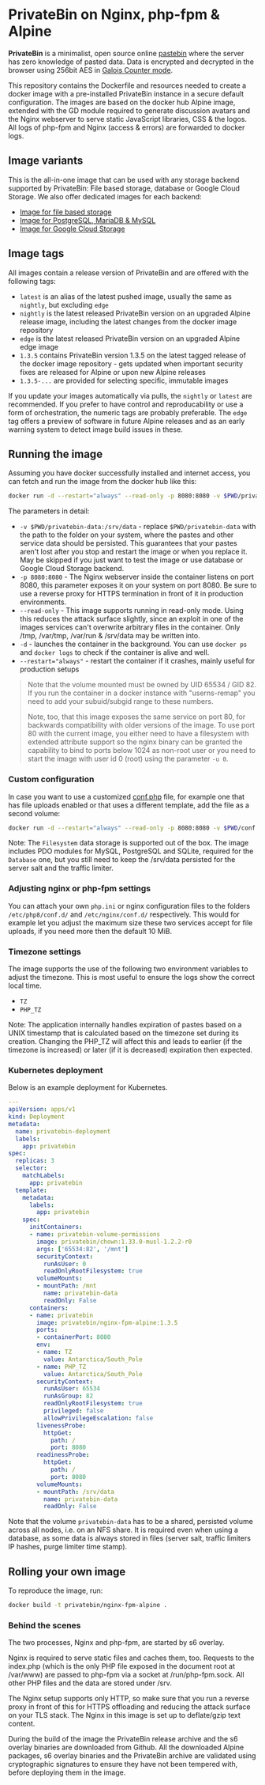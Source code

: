 # PrivateBin on Nginx, php-fpm & Alpine

**PrivateBin** is a minimalist, open source online [pastebin](https://en.wikipedia.org/wiki/Pastebin) where the server has zero knowledge of pasted data. Data is encrypted and decrypted in the browser using 256bit AES in [Galois Counter mode](https://en.wikipedia.org/wiki/Galois/Counter_Mode).

This repository contains the Dockerfile and resources needed to create a docker image with a pre-installed PrivateBin instance in a secure default configuration. The images are based on the docker hub Alpine image, extended with the GD module required to generate discussion avatars and the Nginx webserver to serve static JavaScript libraries, CSS & the logos. All logs of php-fpm and Nginx (access & errors) are forwarded to docker logs.

## Image variants

This is the all-in-one image that can be used with any storage backend supported by PrivateBin: File based storage, database or Google Cloud Storage. We also offer dedicated images for each backend:
- [Image for file based storage](https://hub.docker.com/r/privatebin/fs)
- [Image for PostgreSQL, MariaDB & MySQL](https://hub.docker.com/r/privatebin/pdo)
- [Image for Google Cloud Storage](https://hub.docker.com/r/privatebin/gcs)

## Image tags

All images contain a release version of PrivateBin and are offered with the following tags:
- `latest` is an alias of the latest pushed image, usually the same as `nightly`, but excluding `edge`
- `nightly` is the latest released PrivateBin version on an upgraded Alpine release image, including the latest changes from the docker image repository
- `edge` is the latest released PrivateBin version on an upgraded Alpine edge image
- `1.3.5` contains PrivateBin version 1.3.5 on the latest tagged release of the docker image repository - gets updated when important security fixes are released for Alpine or upon new Alpine releases
- `1.3.5-...` are provided for selecting specific, immutable images

If you update your images automatically via pulls, the `nightly` or `latest` are recommended. If you prefer to have control and reproducability or use a form of orchestration, the numeric tags are probably preferable. The `edge` tag offers a preview of software in future Alpine releases and as an early warning system to detect image build issues in these.

## Running the image

Assuming you have docker successfully installed and internet access, you can fetch and run the image from the docker hub like this:

```bash
docker run -d --restart="always" --read-only -p 8080:8080 -v $PWD/privatebin-data:/srv/data privatebin/nginx-fpm-alpine
```

The parameters in detail:

- `-v $PWD/privatebin-data:/srv/data` - replace `$PWD/privatebin-data` with the path to the folder on your system, where the pastes and other service data should be persisted. This guarantees that your pastes aren't lost after you stop and restart the image or when you replace it. May be skipped if you just want to test the image or use database or Google Cloud Storage backend.
- `-p 8080:8080` - The Nginx webserver inside the container listens on port 8080, this parameter exposes it on your system on port 8080. Be sure to use a reverse proxy for HTTPS termination in front of it in production environments.
- `--read-only` - This image supports running in read-only mode. Using this reduces the attack surface slightly, since an exploit in one of the images services can't overwrite arbitrary files in the container. Only /tmp, /var/tmp, /var/run & /srv/data may be written into.
- `-d` - launches the container in the background. You can use `docker ps` and `docker logs` to check if the container is alive and well.
- `--restart="always"` - restart the container if it crashes, mainly useful for production setups

> Note that the volume mounted must be owned by UID 65534 / GID 82. If you run the container in a docker instance with "userns-remap" you need to add your subuid/subgid range to these numbers.
>
> Note, too, that this image exposes the same service on port 80, for backwards compatibility with older versions of the image. To use port 80 with the current image, you either need to have a filesystem with extended attribute support so the nginx binary can be granted the capability to bind to ports below 1024 as non-root user or you need to start the image with user id 0 (root) using the parameter `-u 0`.

### Custom configuration

In case you want to use a customized [conf.php](https://github.com/PrivateBin/PrivateBin/blob/master/cfg/conf.sample.php) file, for example one that has file uploads enabled or that uses a different template, add the file as a second volume:

```bash
docker run -d --restart="always" --read-only -p 8080:8080 -v $PWD/conf.php:/srv/cfg/conf.php:ro -v $PWD/privatebin-data:/srv/data privatebin/nginx-fpm-alpine
```

Note: The `Filesystem` data storage is supported out of the box. The image includes PDO modules for MySQL, PostgreSQL and SQLite, required for the `Database` one, but you still need to keep the /srv/data persisted for the server salt and the traffic limiter.

### Adjusting nginx or php-fpm settings

You can attach your own `php.ini` or nginx configuration files to the folders `/etc/php8/conf.d/` and `/etc/nginx/conf.d/` respectively. This would for example let you adjust the maximum size these two services accept for file uploads, if you need more then the default 10 MiB.

### Timezone settings

The image supports the use of the following two environment variables to adjust the timezone. This is most useful to ensure the logs show the correct local time.

- `TZ`
- `PHP_TZ`

Note: The application internally handles expiration of pastes based on a UNIX timestamp that is calculated based on the timezone set during its creation. Changing the PHP_TZ will affect this and leads to earlier (if the timezone is increased) or later (if it is decreased) expiration then expected.

### Kubernetes deployment

Below is an example deployment for Kubernetes.

```yaml
---
apiVersion: apps/v1
kind: Deployment
metadata:
  name: privatebin-deployment
  labels:
    app: privatebin
spec:
  replicas: 3
  selector:
    matchLabels:
      app: privatebin
  template:
    metadata:
      labels:
        app: privatebin
    spec:
      initContainers:
      - name: privatebin-volume-permissions
        image: privatebin/chown:1.33.0-musl-1.2.2-r0
        args: ['65534:82', '/mnt']
        securityContext:
          runAsUser: 0
          readOnlyRootFilesystem: true
        volumeMounts:
        - mountPath: /mnt
          name: privatebin-data
          readOnly: False
      containers:
      - name: privatebin
        image: privatebin/nginx-fpm-alpine:1.3.5
        ports:
        - containerPort: 8080
        env:
        - name: TZ
          value: Antarctica/South_Pole
        - name: PHP_TZ
          value: Antarctica/South_Pole
        securityContext:
          runAsUser: 65534
          runAsGroup: 82
          readOnlyRootFilesystem: true
          privileged: false
          allowPrivilegeEscalation: false
        livenessProbe:
          httpGet:
            path: /
            port: 8080
        readinessProbe:
          httpGet:
            path: /
            port: 8080
        volumeMounts:
        - mountPath: /srv/data
          name: privatebin-data
          readOnly: False
```

Note that the volume `privatebin-data` has to be a shared, persisted volume across all nodes, i.e. on an NFS share. It is required even when using a database, as some data is always stored in files (server salt, traffic limiters IP hashes, purge limiter time stamp).

## Rolling your own image

To reproduce the image, run:

```bash
docker build -t privatebin/nginx-fpm-alpine .
```

### Behind the scenes

The two processes, Nginx and php-fpm, are started by s6 overlay.

Nginx is required to serve static files and caches them, too. Requests to the index.php (which is the only PHP file exposed in the document root at /var/www) are passed to php-fpm via a socket at /run/php-fpm.sock. All other PHP files and the data are stored under /srv.

The Nginx setup supports only HTTP, so make sure that you run a reverse proxy in front of this for HTTPS offloading and reducing the attack surface on your TLS stack. The Nginx in this image is set up to deflate/gzip text content.

During the build of the image the PrivateBin release archive and the s6 overlay binaries are downloaded from Github. All the downloaded Alpine packages, s6 overlay binaries and the PrivateBin archive are validated using cryptographic signatures to ensure they have not been tempered with, before deploying them in the image.
